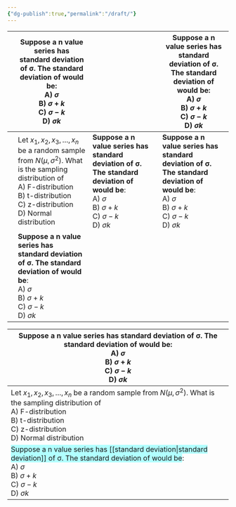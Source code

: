 ```yaml
---
{"dg-publish":true,"permalink":"/draft/"}
---
```




|     | **Suppose a n value series has standard deviation of σ. The standard deviation of would be**:<br>	A) $\sigma$ <br>	B) $\sigma +k$ <br>	C) $\sigma - k$ <br>	D) $\sigma k$                                         |                                                                                                                                                                           | **Suppose a n value series has standard deviation of σ. The standard deviation of would be**:<br>	A) $\sigma$ <br>	B) $\sigma +k$ <br>	C) $\sigma - k$ <br>	D) $\sigma k$ |
| --- | ----------------------------------------------------------------------------------------------------------------------------------------------------------------------------------------------------------------- | ------------------------------------------------------------------------------------------------------------------------------------------------------------------------- | ------------------------------------------------------------------------------------------------------------------------------------------------------------------------- |
|     | Let $x_1 ,x_2 ,x_3 , \dots , x_n$ be a random sample from $N(\mu,\sigma^2 )$. What is the sampling distribution of<br>	A) F-distribution <br>	B) t-distribution<br>	C) z-distribution <br>	D) Normal distribution | **Suppose a n value series has standard deviation of σ. The standard deviation of would be**:<br>	A) $\sigma$ <br>	B) $\sigma +k$ <br>	C) $\sigma - k$ <br>	D) $\sigma k$ | **Suppose a n value series has standard deviation of σ. The standard deviation of would be**:<br>	A) $\sigma$ <br>	B) $\sigma +k$ <br>	C) $\sigma - k$ <br>	D) $\sigma k$ |
|     | **Suppose a n value series has standard deviation of σ. The standard deviation of would be**:<br>	A) $\sigma$ <br>	B) $\sigma +k$ <br>	C) $\sigma - k$ <br>	D) $\sigma k$                                         |                                                                                                                                                                           |                                                                                                                                                                           |

| **Suppose a n value series has standard deviation of σ. The standard deviation of would be**:<br>	A) $\sigma$ <br>	B) $\sigma +k$ <br>	C) $\sigma - k$ <br>	D) $\sigma k$                                         |
| ----------------------------------------------------------------------------------------------------------------------------------------------------------------------------------------------------------------- |
| Let $x_1 ,x_2 ,x_3 , \dots , x_n$ be a random sample from $N(\mu,\sigma^2 )$. What is the sampling distribution of<br>	A) F-distribution <br>	B) t-distribution<br>	C) z-distribution <br>	D) Normal distribution |
| <span style="background:#b1ffff">Suppose a n value series has [[standard deviation\|standard deviation]] of σ. The standard deviation of would be</span>:<br>	A) $\sigma$ <br>	B) $\sigma +k$ <br>	C) $\sigma - k$ <br>	D) $\sigma k$ |